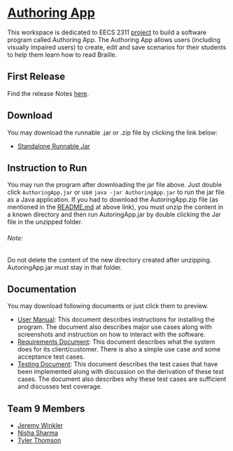 # [Authoring App](https://github.com/NS-01/forked_enamel)

This workspace is dedicated to EECS 2311 [project](https://wiki.eecs.yorku.ca/course_archive/2017-18/W/2311/proj) to build a software program called Authoring App. The Authoring App allows users (including visually impaired users) to create, edit and save scenarios for their students to help them learn how to read Braille.

## First Release
Find the release Notes [here](https://github.com/NS-01/forked_enamel/blob/master/README.txt).

## Download
You may download the runnable .jar or .zip file by clicking the link below: 
* [Standalone Runnable Jar](https://github.com/NS-01/forked_enamel/tree/master/Standalone%20Runnable%20Jar)

## Instruction to Run
You may run the program after downloading the jar file above. Just double click `AuthoringApp.jar` or use `java -jar AuthoringApp.jar` to run the jar file as a Java application. If you had to download the AutoringApp.zip file (as mentioned in the [README.md](https://github.com/NS-01/forked_enamel/blob/master/Standalone%20Runnable%20Jar/README.md) at above link), you must unzip the content in a known directory and then run AutoringApp.jar by double clicking the Jar file in the unzipped folder.

###### Note:
Do not delete the content of the new directory created after unzipping. AutoringApp.jar must stay in that folder.

## Documentation
You may download following documents or just click them to preview.

* [User Manual](https://github.com/NS-01/forked_enamel/blob/master/Documents/2311%20-%20User%20Manual%20%5BMidterm%20Submission%5D.pdf): This document describes  instructions for installing the program. The document also describes major use cases along with  screenshots and instruction on how to interact with the software.  
* [Requirements Document](https://github.com/NS-01/forked_enamel/blob/master/Documents/Requirements%20Document%20%5BMidterm%20Submission%5D.pdf): This document describes what the system does for its client/customer. There is also a simple use case and some acceptance test cases.
* [Testing Document](https://github.com/NS-01/forked_enamel/blob/master/Documents/Testing%20Documents%20%5BMidterm%20Submission%5D.pdf): This document describes the test cases that have been implemented along with discussion on the derivation of these test cases. The document also describes why these test cases are
sufficient and discusses test coverage. 

## Team 9 Members 

* [Jeremy Winkler](https://github.com/JeremyWinkler)
* [Nisha Sharma](https://github.com/NS-01)
* [Tyler Thomson](https://github.com/tynt7)
